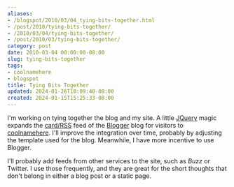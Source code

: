 ```yaml
---
aliases:
- /blogspot/2010/03/04_tying-bits-together.html
- /post/2010/tying-bits-together/
- /2010/03/04/tying-bits-together/
- /post/2010/03/tying-bits-together/
category: post
date: 2010-03-04 00:00:00-08:00
slug: tying-bits-together
tags:
- coolnamehere
- blogspot
title: Tying Bits Together
updated: 2024-01-26T10:09:40-08:00
created: 2024-01-15T15:25:33-08:00
---
```


I'm working on tying together the blog and my site. A little [JQuery](http://jquery.com) magic expands the [card/RSS](../../../card/RSS.md) feed of the [Blogger](../../../card/Blogger.md) blog for visitors to [coolnamehere](../../../card/coolnamehere.md). I'll improve the integration over time, probably by adjusting the template used for the blog. Meanwhile, I have more incentive to use Blogger.

<!--more-->

I'll probably add feeds from other services to the site, such as *Buzz* or Twitter. I use those frequently, and they are great for the short thoughts that don't belong in either a blog post or a static page.

